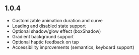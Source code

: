 ## 1.0.4

- Customizable animation duration and curve
- Loading and disabled state support
- Optional shadow/glow effect (boxShadow)
- Gradient background support
- Optional haptic feedback on tap
- Accessibility improvements (semantics, keyboard support)
